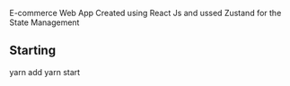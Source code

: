 E-commerce Web App Created using React Js and ussed Zustand for the State Management

## Starting

yarn add
yarn start
